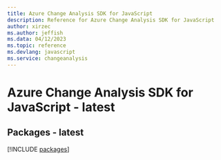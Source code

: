 ```yaml
---
title: Azure Change Analysis SDK for JavaScript
description: Reference for Azure Change Analysis SDK for JavaScript
author: xirzec
ms.author: jeffish
ms.data: 04/12/2023
ms.topic: reference
ms.devlang: javascript
ms.service: changeanalysis
---
```

# Azure Change Analysis SDK for JavaScript - latest
## Packages - latest
[!INCLUDE [packages](change-analysis-index.md)]